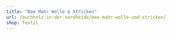 ```yaml
---
title: "Bee Mahr Wolle & Stricken"
url: /buchholz-in-der-nordheide/bee-mahr-wolle-und-stricken/
shop: Textil
---
```

